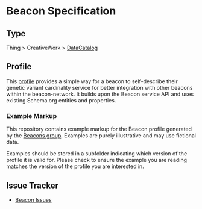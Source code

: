 # Beacon Specification

## Type

Thing > CreativeWork > [DataCatalog](schema.org/DataCatalog)

## Profile 
This [profile](https://bioschemas.org/profiles/Beacon) provides a simple way for a beacon to self-describe their genetic variant cardinality service for better integration with other beacons within the beacon-network. It builds upon the Beacon service API and uses existing Schema.org entities and properties. 

### Example Markup

This repository contains example markup for the Beacon profile generated by the [Beacons group](http://bioschemas.org/groups/Beacons/). Examples are purely illustrative and may use fictional data. 

Examples should be stored in a subfolder indicating which version of the profile it is valid for. Please check to ensure the example you are reading matches the version of the profile you are interested in.

## Issue Tracker 

- [Beacon Issues](https://github.com/BioSchemas/bioschemas/labels/type%3A%20Beacon)